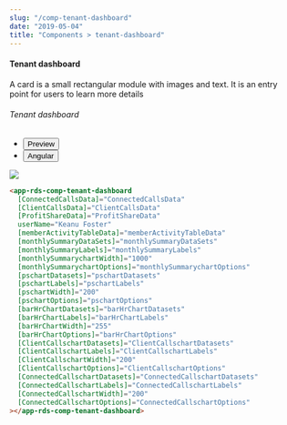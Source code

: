 ```yaml
---
slug: "/comp-tenant-dashboard"
date: "2019-05-04"
title: "Components > tenant-dashboard"
---
```

<!-- CSS only -->
<link href="https://cdn.jsdelivr.net/npm/bootstrap@5.1.3/dist/css/bootstrap.min.css" rel="stylesheet" integrity="sha384-1BmE4kWBq78iYhFldvKuhfTAU6auU8tT94WrHftjDbrCEXSU1oBoqyl2QvZ6jIW3" crossorigin="anonymous">
<link rel="stylesheet" href="../assets/css/style-elements.css">

#### Tenant dashboard

<p class="">A card is a small rectangular module with images and text. It is an entry point for users to learn more details</p>
<section class="py-4">                                                                                             
    <h6>Tenant dashboard</h6>
    <div class="py-3">
      <div class="cust-tabs">
        <ul class="nav nav-tabs" id="myTab" role="tablist">
          <li class="nav-item" role="presentation">
            <button class="nav-link active" id="PreviewBasic-tab" data-bs-toggle="tab" data-bs-target="#PreviewBasic" type="button" role="tab" aria-controls="PreviewBasic" aria-selected="true">Preview </button>
          </li>
          <li class="nav-item" role="presentation">
            <button class="nav-link" id="AngularBasic-tab" data-bs-toggle="tab" data-bs-target="#AngularBasic" type="button" role="tab" aria-controls="AngularBasic" aria-selected="false"><i class="bi bi-code-slash" style="font-size:1.0rem"></i>Angular</button>
          </li>
        </ul>
      </div>
      <div class="tab-content card border" id="myTabContent">
        <div class="tab-pane fade show active" id="PreviewBasic" role="tabpanel" aria-labelledby="PreviewBasic-tab">
         <div class="contents p-5">
              <div class="row">
            <div class="col-md-12">
              <img src="/images/tenant-dashboard.png" class="img-fluid ">
           </div>
          </div>              
  </div>
        </div>
        <div class="tab-pane fade show" id="AngularBasic" role="tabpanel" aria-labelledby="AngularBasic-tab">
          <div class="contents bg-code">
<div class="row m-0">

```html
<app-rds-comp-tenant-dashboard
  [ConnectedCallsData]="ConnectedCallsData"
  [ClientCallsData]="ClientCallsData"
  [ProfitShareData]="ProfitShareData"
  userName="Keanu Foster"
  [memberActivityTableData]="memberActivityTableData"
  [monthlySummaryDataSets]="monthlySummaryDataSets"
  [monthlySummaryLabels]="monthlySummaryLabels"
  [monthlySummarychartWidth]="1000"
  [monthlySummarychartOptions]="monthlySummarychartOptions"
  [pschartDatasets]="pschartDatasets"
  [pschartLabels]="pschartLabels"
  [pschartWidth]="200"
  [pschartOptions]="pschartOptions"
  [barHrChartDatasets]="barHrChartDatasets"
  [barHrChartLabels]="barHrChartLabels"
  [barHrChartWidth]="255"
  [barHrChartOptions]="barHrChartOptions"
  [ClientCallschartDatasets]="ClientCallschartDatasets"
  [ClientCallschartLabels]="ClientCallschartLabels"
  [ClientCallschartWidth]="200"
  [ClientCallschartOptions]="ClientCallschartOptions"
  [ConnectedCallschartDatasets]="ConnectedCallschartDatasets"
  [ConnectedCallschartLabels]="ConnectedCallschartLabels"
  [ConnectedCallschartWidth]="200"
  [ConnectedCallschartOptions]="ConnectedCallschartOptions"
></app-rds-comp-tenant-dashboard>
```
</div>
</div>
  </div>
        </div>
      </div>
    </div>
  </section>
                                                                                                                 
